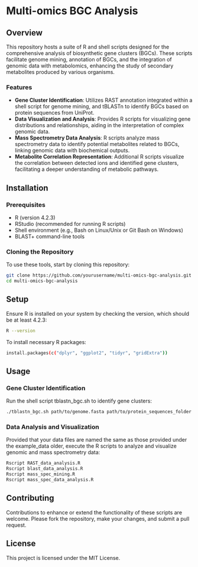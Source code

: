 # Multi-omics BGC Analysis

## Overview

This repository hosts a suite of R and shell scripts designed for the comprehensive analysis of biosynthetic gene clusters (BGCs). These scripts facilitate genome mining, annotation of BGCs, and the integration of genomic data with metabolomics, enhancing the study of secondary metabolites produced by various organisms.

### Features

- **Gene Cluster Identification**: Utilizes RAST annotation integrated within a shell script for genome mining, and tBLASTn to identify BGCs based on protein sequences from UniProt.
- **Data Visualization and Analysis**: Provides R scripts for visualizing gene distributions and relationships, aiding in the interpretation of complex genomic data.
- **Mass Spectrometry Data Analysis**: R scripts analyze mass spectrometry data to identify potential metabolites related to BGCs, linking genomic data with biochemical outputs.
- **Metabolite Correlation Representation**: Additional R scripts visualize the correlation between detected ions and identified gene clusters, facilitating a deeper understanding of metabolic pathways.

## Installation

### Prerequisites
- R (version 4.2.3)
- RStudio (recommended for running R scripts)
- Shell environment (e.g., Bash on Linux/Unix or Git Bash on Windows)
- BLAST+ command-line tools

### Cloning the Repository
To use these tools, start by cloning this repository:
```bash
git clone https://github.com/yourusername/multi-omics-bgc-analysis.git
cd multi-omics-bgc-analysis
```

## Setup
Ensure R is installed on your system by checking the version, which should be at least 4.2.3:
```bash
R --version
```
To install necessary R packages:
```bash
install.packages(c("dplyr", "ggplot2", "tidyr", "gridExtra"))
```

## Usage

### Gene Cluster Identification
Run the shell script tblastn_bgc.sh to identify gene clusters:
```bash
./tblastn_bgc.sh path/to/genome.fasta path/to/protein_sequences_folder e_value_cutoff
```
### Data Analysis and Visualization
Provided that your data files are named the same as those provided under the example_data older, execute the R scripts to analyze and visualize genomic and mass spectrometry data:
```bash
Rscript RAST_data_analysis.R
Rscript blast_data_analysis.R
Rscript mass_spec_mining.R
Rscript mass_spec_data_analysis.R
```

## Contributing
Contributions to enhance or extend the functionality of these scripts are welcome. Please fork the repository, make your changes, and submit a pull request.

## License
This project is licensed under the MIT License.
